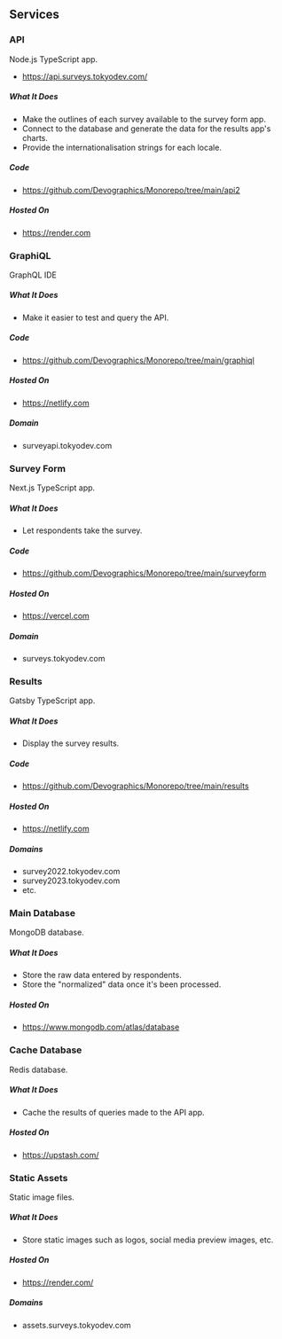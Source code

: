 ## Services

### API

Node.js TypeScript app.

- https://api.surveys.tokyodev.com/

##### What It Does

- Make the outlines of each survey available to the survey form app.
- Connect to the database and generate the data for the results app's charts.
- Provide the internationalisation strings for each locale.

##### Code

- https://github.com/Devographics/Monorepo/tree/main/api2

##### Hosted On

- https://render.com

### GraphiQL

GraphQL IDE

##### What It Does

- Make it easier to test and query the API.

##### Code

- https://github.com/Devographics/Monorepo/tree/main/graphiql

##### Hosted On

- https://netlify.com

##### Domain

- surveyapi.tokyodev.com

### Survey Form

Next.js TypeScript app.

##### What It Does

- Let respondents take the survey.

##### Code

- https://github.com/Devographics/Monorepo/tree/main/surveyform

##### Hosted On

- https://vercel.com

##### Domain

- surveys.tokyodev.com

### Results

Gatsby TypeScript app.

##### What It Does

- Display the survey results.

##### Code

- https://github.com/Devographics/Monorepo/tree/main/results

##### Hosted On

- https://netlify.com

##### Domains

- survey2022.tokyodev.com
- survey2023.tokyodev.com
- etc.

### Main Database

MongoDB database.

##### What It Does

- Store the raw data entered by respondents.
- Store the "normalized" data once it's been processed.

##### Hosted On

- https://www.mongodb.com/atlas/database

### Cache Database

Redis database.

##### What It Does

- Cache the results of queries made to the API app.

##### Hosted On

- https://upstash.com/

### Static Assets

Static image files.

##### What It Does

- Store static images such as logos, social media preview images, etc.

##### Hosted On

- https://render.com/

##### Domains

- assets.surveys.tokyodev.com
